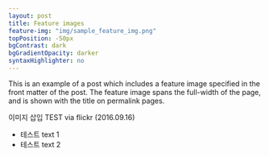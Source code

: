 ```yaml
---
layout: post
title: Feature images
feature-img: "img/sample_feature_img.png"
topPosition: -50px
bgContrast: dark
bgGradientOpacity: darker
syntaxHighlighter: no
---
```

This is an example of a post which includes a feature image specified in the front matter of the post. The feature image spans the full-width of the page, and is shown with the title on permalink pages.

이미지 삽입 TEST via flickr (2016.09.16) 

* 테스트 text 1
* 테스트 text 2